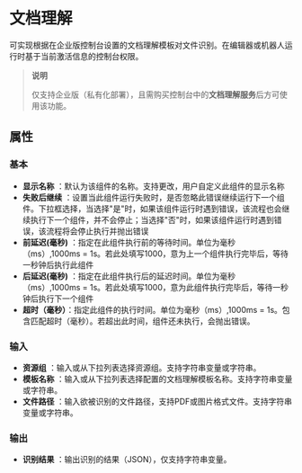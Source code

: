 # 文档理解

可实现根据在企业版控制台设置的文档理解模板对文件识别。在编辑器或机器人运行时基于当前激活信息的控制台权限。
>**说明**
>
>仅支持企业版（私有化部署），且需购买控制台中的**文档理解服务**后方可使用该功能。


## 属性

### 基本

- **显示名称** ：默认为该组件的名称。支持更改，用户自定义此组件的显示名称
- **失败后继续** ：设置当此组件运行失败时，是否忽略此错误继续运行下一个组件。下拉框选择，当选择"是"时，如果该组件运行时遇到错误，该流程也会继续执行下一个组件，并不会停止；当选择"否"时，如果该组件运行时遇到错误，该流程将会停止执行并抛出错误
- **前延迟(毫秒)** ：指定在此组件执行前的等待时间。单位为毫秒（ms）,1000ms = 1s。若此处填写1000，意为上一个组件执行完毕后，等待一秒钟后执行此组件
- **后延迟(毫秒)** ：指定在此组件执行后的延迟时间。单位为毫秒（ms）,1000ms = 1s。若此处填写1000，意为此组件执行完毕后，等待一秒钟后执行下一个组件
- **超时（毫秒）**：指定此组件的执行时间。单位为毫秒（ms）,1000ms = 1s。包含匹配超时（毫秒）。若超出此时间，组件还未执行，会抛出错误。


### 输入

- **资源组** ：输入或从下拉列表选择资源组。支持字符串变量或字符串。
- **模板名称** ：输入或从下拉列表选择配置的文档理解模板名称。支持字符串变量或字符串。
- **文件路径** ：输入欲被识别的文件路径，支持PDF或图片格式文件。支持字符串变量或字符串。

### 输出

- **识别结果** ：输出识别的结果（JSON），仅支持字符串变量。



